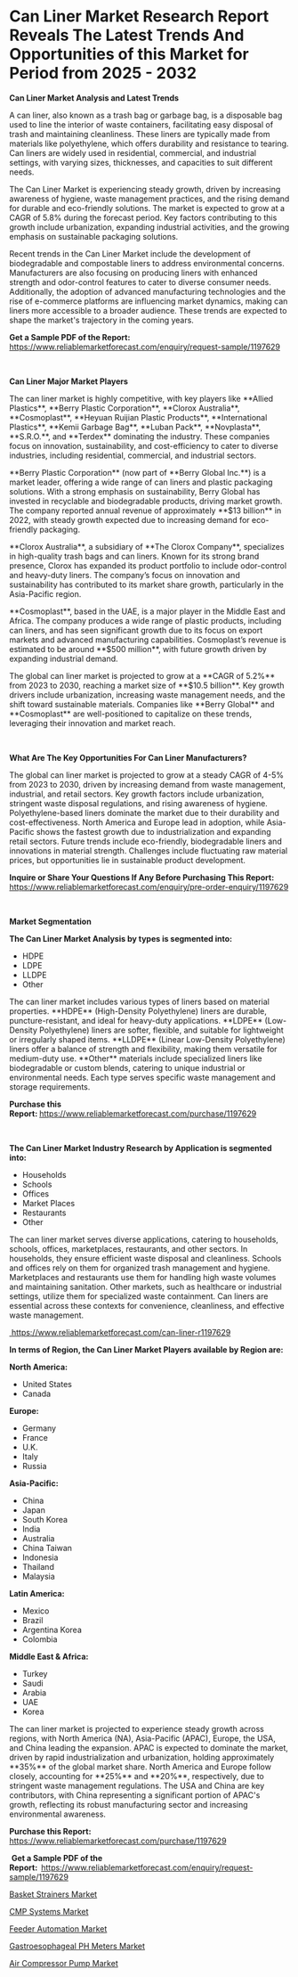 <p><h1>Can Liner Market Research Report Reveals The Latest Trends And Opportunities of this Market for Period from 2025 - 2032</h1></p><p><strong>Can Liner Market Analysis and Latest Trends</strong></p>
<p><p>A can liner, also known as a trash bag or garbage bag, is a disposable bag used to line the interior of waste containers, facilitating easy disposal of trash and maintaining cleanliness. These liners are typically made from materials like polyethylene, which offers durability and resistance to tearing. Can liners are widely used in residential, commercial, and industrial settings, with varying sizes, thicknesses, and capacities to suit different needs.</p><p>The Can Liner Market is experiencing steady growth, driven by increasing awareness of hygiene, waste management practices, and the rising demand for durable and eco-friendly solutions. The market is expected to grow at a CAGR of 5.8% during the forecast period. Key factors contributing to this growth include urbanization, expanding industrial activities, and the growing emphasis on sustainable packaging solutions.</p><p>Recent trends in the Can Liner Market include the development of biodegradable and compostable liners to address environmental concerns. Manufacturers are also focusing on producing liners with enhanced strength and odor-control features to cater to diverse consumer needs. Additionally, the adoption of advanced manufacturing technologies and the rise of e-commerce platforms are influencing market dynamics, making can liners more accessible to a broader audience. These trends are expected to shape the market's trajectory in the coming years.</p></p>
<p><strong>Get a Sample PDF of the Report:&nbsp;</strong> <a href="https://www.reliablemarketforecast.com/enquiry/request-sample/1197629?utm_campaign=2267&utm_medium=2&utm_source=Github&utm_content=ia&utm_term=26012025&utm_id=can-liner">https://www.reliablemarketforecast.com/enquiry/request-sample/1197629</a></p>
<p>&nbsp;</p>
<p><strong>Can Liner Major Market Players</strong></p>
<p><p>The can liner market is highly competitive, with key players like **Allied Plastics**, **Berry Plastic Corporation**, **Clorox Australia**, **Cosmoplast**, **Heyuan Ruijian Plastic Products**, **International Plastics**, **Kemii Garbage Bag**, **Luban Pack**, **Novplasta**, **S.R.O.**, and **Terdex** dominating the industry. These companies focus on innovation, sustainability, and cost-efficiency to cater to diverse industries, including residential, commercial, and industrial sectors.</p><p>**Berry Plastic Corporation** (now part of **Berry Global Inc.**) is a market leader, offering a wide range of can liners and plastic packaging solutions. With a strong emphasis on sustainability, Berry Global has invested in recyclable and biodegradable products, driving market growth. The company reported annual revenue of approximately **$13 billion** in 2022, with steady growth expected due to increasing demand for eco-friendly packaging.</p><p>**Clorox Australia**, a subsidiary of **The Clorox Company**, specializes in high-quality trash bags and can liners. Known for its strong brand presence, Clorox has expanded its product portfolio to include odor-control and heavy-duty liners. The company’s focus on innovation and sustainability has contributed to its market share growth, particularly in the Asia-Pacific region.</p><p>**Cosmoplast**, based in the UAE, is a major player in the Middle East and Africa. The company produces a wide range of plastic products, including can liners, and has seen significant growth due to its focus on export markets and advanced manufacturing capabilities. Cosmoplast’s revenue is estimated to be around **$500 million**, with future growth driven by expanding industrial demand.</p><p>The global can liner market is projected to grow at a **CAGR of 5.2%** from 2023 to 2030, reaching a market size of **$10.5 billion**. Key growth drivers include urbanization, increasing waste management needs, and the shift toward sustainable materials. Companies like **Berry Global** and **Cosmoplast** are well-positioned to capitalize on these trends, leveraging their innovation and market reach.</p></p>
<p>&nbsp;</p>
<p><strong>What Are The Key Opportunities For Can Liner Manufacturers?</strong></p>
<p><p>The global can liner market is projected to grow at a steady CAGR of 4-5% from 2023 to 2030, driven by increasing demand from waste management, industrial, and retail sectors. Key growth factors include urbanization, stringent waste disposal regulations, and rising awareness of hygiene. Polyethylene-based liners dominate the market due to their durability and cost-effectiveness. North America and Europe lead in adoption, while Asia-Pacific shows the fastest growth due to industrialization and expanding retail sectors. Future trends include eco-friendly, biodegradable liners and innovations in material strength. Challenges include fluctuating raw material prices, but opportunities lie in sustainable product development.</p></p>
<p><strong>Inquire or Share Your Questions If Any Before Purchasing This Report:</strong> <a href="https://www.reliablemarketforecast.com/enquiry/pre-order-enquiry/1197629?utm_campaign=2267&utm_medium=2&utm_source=Github&utm_content=ia&utm_term=26012025&utm_id=can-liner">https://www.reliablemarketforecast.com/enquiry/pre-order-enquiry/1197629</a></p>
<p>&nbsp;</p>
<p><strong>Market Segmentation</strong></p>
<p><strong>The Can Liner Market Analysis by types is segmented into:</strong></p>
<p><ul><li>HDPE</li><li>LDPE</li><li>LLDPE</li><li>Other</li></ul></p>
<p><p>The can liner market includes various types of liners based on material properties. **HDPE** (High-Density Polyethylene) liners are durable, puncture-resistant, and ideal for heavy-duty applications. **LDPE** (Low-Density Polyethylene) liners are softer, flexible, and suitable for lightweight or irregularly shaped items. **LLDPE** (Linear Low-Density Polyethylene) liners offer a balance of strength and flexibility, making them versatile for medium-duty use. **Other** materials include specialized liners like biodegradable or custom blends, catering to unique industrial or environmental needs. Each type serves specific waste management and storage requirements.</p></p>
<p><strong>Purchase this Report:&nbsp;</strong><a href="https://www.reliablemarketforecast.com/purchase/1197629?utm_campaign=2267&utm_medium=2&utm_source=Github&utm_content=ia&utm_term=26012025&utm_id=can-liner">https://www.reliablemarketforecast.com/purchase/1197629</a></p>
<p>&nbsp;</p>
<p><strong>The Can Liner Market Industry Research by Application is segmented into:</strong></p>
<p><ul><li>Households</li><li>Schools</li><li>Offices</li><li>Market Places</li><li>Restaurants</li><li>Other</li></ul></p>
<p><p>The can liner market serves diverse applications, catering to households, schools, offices, marketplaces, restaurants, and other sectors. In households, they ensure efficient waste disposal and cleanliness. Schools and offices rely on them for organized trash management and hygiene. Marketplaces and restaurants use them for handling high waste volumes and maintaining sanitation. Other markets, such as healthcare or industrial settings, utilize them for specialized waste containment. Can liners are essential across these contexts for convenience, cleanliness, and effective waste management.</p></p>
<p><a href="https://www.reliablemarketforecast.com/can-liner-r1197629?utm_campaign=2267&utm_medium=2&utm_source=Github&utm_content=ia&utm_term=26012025&utm_id=can-liner">&nbsp;https://www.reliablemarketforecast.com/can-liner-r1197629</a></p>
<p><strong>In terms of Region, the Can Liner Market Players available by Region are:</strong></p>
<p>
    <p> <strong> North America: </strong>
        <ul>
            <li>United States</li>
            <li>Canada</li>
        </ul>
        </p> 
    <p> <strong> Europe: </strong>
        <ul>
            <li>Germany</li>
            <li>France</li>
            <li>U.K.</li>
            <li>Italy</li>
            <li>Russia</li>
        </ul>
        </p> 
    <p> <strong> Asia-Pacific: </strong>
        <ul>
            <li>China</li>
            <li>Japan</li>
            <li>South Korea</li>
            <li>India</li>
            <li>Australia</li>
            <li>China Taiwan</li>
            <li>Indonesia</li>
            <li>Thailand</li>
            <li>Malaysia</li>
        </ul>
        </p> 
    <p> <strong> Latin America: </strong>
        <ul>
            <li>Mexico</li>
            <li>Brazil</li>
            <li>Argentina Korea</li>
            <li>Colombia</li>
        </ul>
        </p> 
    <p> <strong> Middle East & Africa: </strong>
        <ul>
            <li>Turkey</li>
            <li>Saudi</li>
            <li>Arabia</li>
            <li>UAE</li>
            <li>Korea</li>
        </ul>
    </p>
    </p>
<p><p>The can liner market is projected to experience steady growth across regions, with North America (NA), Asia-Pacific (APAC), Europe, the USA, and China leading the expansion. APAC is expected to dominate the market, driven by rapid industrialization and urbanization, holding approximately **35%** of the global market share. North America and Europe follow closely, accounting for **25%** and **20%**, respectively, due to stringent waste management regulations. The USA and China are key contributors, with China representing a significant portion of APAC's growth, reflecting its robust manufacturing sector and increasing environmental awareness.</p></p>
<p><strong>Purchase this Report: </strong><a href="https://www.reliablemarketforecast.com/purchase/1197629?utm_campaign=2267&utm_medium=2&utm_source=Github&utm_content=ia&utm_term=26012025&utm_id=can-liner">https://www.reliablemarketforecast.com/purchase/1197629</a></p>
<p>&nbsp;<strong>Get a Sample PDF of the Report:&nbsp;&nbsp;</strong><a href="https://www.reliablemarketforecast.com/enquiry/request-sample/1197629?utm_campaign=2267&utm_medium=2&utm_source=Github&utm_content=ia&utm_term=26012025&utm_id=can-liner">https://www.reliablemarketforecast.com/enquiry/request-sample/1197629</a></p>
<p><strong></strong></p>
<p><p><a href="https://www.linkedin.com/pulse/global-basket-strainers-market-size-2025-2032-insights-y1rjc?utm_campaign=2267&utm_medium=2&utm_source=Github&utm_content=ia&utm_term=26012025&utm_id=can-liner">Basket Strainers Market</a></p><p><a href="https://www.linkedin.com/pulse/48-growth-expected-cmp-systems-market-between-2025-2032-imarkete-wbc7e?utm_campaign=2267&utm_medium=2&utm_source=Github&utm_content=ia&utm_term=26012025&utm_id=can-liner">CMP Systems Market</a></p><p><a href="https://www.linkedin.com/pulse/positive-outlook-feeder-automation-market-trend-analysis-projected-uhzoe?utm_campaign=2267&utm_medium=2&utm_source=Github&utm_content=ia&utm_term=26012025&utm_id=can-liner">Feeder Automation Market</a></p><p><a href="https://www.linkedin.com/pulse/future-gastroesophageal-ph-meters-latest-trends-development-expected-ygzic?utm_campaign=2267&utm_medium=2&utm_source=Github&utm_content=ia&utm_term=26012025&utm_id=can-liner">Gastroesophageal PH Meters Market</a></p><p><a href="https://www.linkedin.com/pulse/understanding-supply-demand-dynamics-insights-from-air-compressor-eoehe?utm_campaign=2267&utm_medium=2&utm_source=Github&utm_content=ia&utm_term=26012025&utm_id=can-liner">Air Compressor Pump Market</a></p></p>